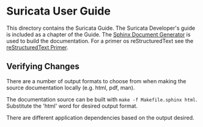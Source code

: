 # Suricata User Guide

This directory contains the Suricata Guide. The Suricata Developer's guide
is included as a chapter of the Guide.
The [Sphinx Document Generator](http://sphinx-doc.org) is used to build the
documentation. For a primer os reStructuredText see the
[reStructuredText Primer](http://sphinx-doc.org/rest.html).

## Verifying Changes

There are a number of output formats to choose from when making the source documentation locally (e.g. html, pdf, man).

The documentation source can be built with `make -f Makefile.sphinx html`. Substitute the 'html' word for desired output format.

There are different application dependencies based on the output desired.
